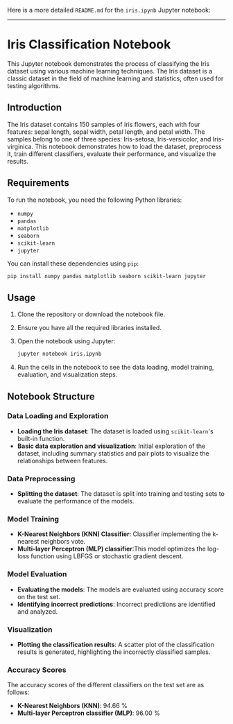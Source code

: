 Here is a more detailed `README.md` for the `iris.ipynb` Jupyter notebook:

---

# Iris Classification Notebook

This Jupyter notebook demonstrates the process of classifying the Iris dataset using various machine learning techniques. The Iris dataset is a classic dataset in the field of machine learning and statistics, often used for testing algorithms.


## Introduction

The Iris dataset contains 150 samples of iris flowers, each with four features: sepal length, sepal width, petal length, and petal width. The samples belong to one of three species: Iris-setosa, Iris-versicolor, and Iris-virginica. This notebook demonstrates how to load the dataset, preprocess it, train different classifiers, evaluate their performance, and visualize the results.

## Requirements

To run the notebook, you need the following Python libraries:

- `numpy`
- `pandas`
- `matplotlib`
- `seaborn`
- `scikit-learn`
- `jupyter`

You can install these dependencies using `pip`:

```sh
pip install numpy pandas matplotlib seaborn scikit-learn jupyter
```

## Usage

1. Clone the repository or download the notebook file.
2. Ensure you have all the required libraries installed.
3. Open the notebook using Jupyter:

    ```sh
    jupyter notebook iris.ipynb
    ```

4. Run the cells in the notebook to see the data loading, model training, evaluation, and visualization steps.

## Notebook Structure

### Data Loading and Exploration

- **Loading the Iris dataset**: The dataset is loaded using `scikit-learn`'s built-in function.
- **Basic data exploration and visualization**: Initial exploration of the dataset, including summary statistics and pair plots to visualize the relationships between features.

### Data Preprocessing

- **Splitting the dataset**: The dataset is split into training and testing sets to evaluate the performance of the models.

### Model Training

- **K-Nearest Neighbors (KNN) Classifier**: Classifier implementing the k-nearest neighbors vote.
- **Multi-layer Perceptron (MLP) classifier**:This model optimizes the log-loss function using LBFGS or stochastic
gradient descent.
### Model Evaluation

- **Evaluating the models**: The models are evaluated using accuracy score on the test set.
- **Identifying incorrect predictions**: Incorrect predictions are identified and analyzed.

### Visualization

- **Plotting the classification results**: A scatter plot of the classification results is generated, highlighting the incorrectly classified samples.

### Accuracy Scores

The accuracy scores of the different classifiers on the test set are as follows:

- **K-Nearest Neighbors (KNN)**: $94.66$ %
- **Multi-layer Perceptron classifier (MLP)**: $96.00%$ %


